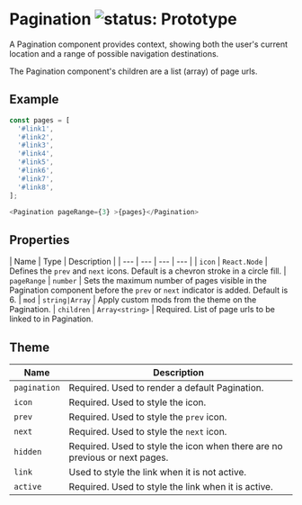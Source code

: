 # Pagination ![status: Prototype](https://img.shields.io/badge/status-prototype-orange.svg)

A Pagination component provides context, showing both the user's current location and a range of possible navigation destinations.

The Pagination component's children are a list (array) of page urls.

## Example

```javascript
const pages = [
  '#link1',
  '#link2',
  '#link3',
  '#link4',
  '#link5',
  '#link6',
  '#link7',
  '#link8',
];

<Pagination pageRange={3} >{pages}</Pagination>
```

## Properties

| Name | Type | Description |
| --- | --- | --- | --- |
| `icon` | `React.Node` | Defines the `prev` and `next` icons. Default is a chevron stroke in a circle fill.
| `pageRange` | `number` | Sets the maximum number of pages visible in the Pagination component before the `prev` or `next` indicator is added. Default is 6.
| `mod` | <code>string&#124;Array<string></code> | Apply custom mods from the theme on the Pagination.
| `children` | `Array<string>` | Required. List of page urls to be linked to in Pagination.

## Theme

| Name | Description |
| ---  | ----------- |
| `pagination` | Required. Used to render a default Pagination. |
| `icon` | Required. Used to style the icon. |
| `prev` | Required. Used to style the `prev` icon. |
| `next` | Required. Used to style the `next` icon. |
| `hidden` | Required. Used to style the icon when there are no previous or next pages. |
| `link` | Used to style the link when it is not active. |
| `active` | Required. Used to style the link when it is active. |
